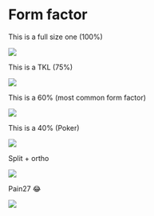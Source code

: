 # Form factor

<div v-show="$slidev.nav.clicks === 0" class="w-full flex flex-col items-center">
  <p>This is a full size one (100%)</p>
  <img class="h-96 rounded" src="https://images.squarespace-cdn.com/content/v1/6116b9604a8e6b639a58a447/1628879296870-14JOPHN3P34BTKUNKKM3/keyboard-anatomy_20200413.jpg" />
</div>

<div v-click v-show="$slidev.nav.clicks === 1" class="w-full flex flex-col items-center">
  <p>This is a TKL (75%)</p>
  <img class="h-96 rounded" src="https://images.squarespace-cdn.com/content/v1/6116b9604a8e6b639a58a447/1628879296877-ELF3GGDPQCKJ3WBWRUW2/TKL_1280.jpg" />
</div>

<div v-click v-show="$slidev.nav.clicks === 2" class="w-full flex flex-col items-center">
  <p>This is a 60% (most common form factor)</p>
  <img class="h-96 rounded" src="https://images.squarespace-cdn.com/content/v1/6116b9604a8e6b639a58a447/1628879296881-PHNQ0BCBOYF4H3US2XMB/60_1280.jpg" />
</div>

<div v-click v-show="$slidev.nav.clicks === 3" class="w-full flex flex-col items-center">
  <p>This is a 40% (Poker)</p>
  <img class="h-96 rounded" src="https://images.squarespace-cdn.com/content/v1/6116b9604a8e6b639a58a447/1628879296892-8ABQBYHMJ4BFSYOV0O8W/Infinikey-Graen_minivan_overhead_1920x1080.jpg" />
</div>

<div v-click v-show="$slidev.nav.clicks === 4" class="w-full flex flex-col items-center">
  <p>Split + ortho</p>
  <img class="h-96 rounded" src="https://images.squarespace-cdn.com/content/v1/6116b9604a8e6b639a58a447/1628879296914-5T9P5H87W1ZZ7FSFAO6Z/qlavier_ortho_mintlodica.jpg" />
</div>

<div v-click v-show="$slidev.nav.clicks === 5" class="w-full flex flex-col items-center">
  <p>Pain27 😂</p>
  <img class="h-96 rounded" src="https://i.pinimg.com/originals/9b/65/e2/9b65e2946396e8cd3c48930ff09681af.jpg" />
</div>
